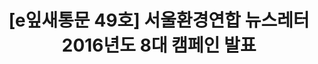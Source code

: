 ---
href: 'http://ecoseoul.or.kr/archives/20129'
title: '[e잎새통문 49호] 서울환경연합 뉴스레터 2016년도 8대 캠페인 발표'
img: '/_assets/49.jpg'
---